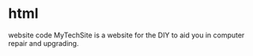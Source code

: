 # html
website code
MyTechSite 
is a website for the DIY to aid you in computer repair and upgrading.
